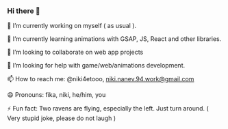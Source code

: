 ### Hi there 👋

🔭 I’m currently working on myself ( as usual ).

🌱 I’m currently learning animations with GSAP, JS, React and other libraries.

👯 I’m looking to collaborate on web app projects

🤔 I’m looking for help with game/web/animations development.

📫 How to reach me: @niki4etooo, niki.nanev.94.work@gmail.com

😄 Pronouns: fika, niki, he/him, you

⚡ Fun fact: Two ravens are flying, especially the left. Just turn around. ( Very stupid joke, please do not laugh )
